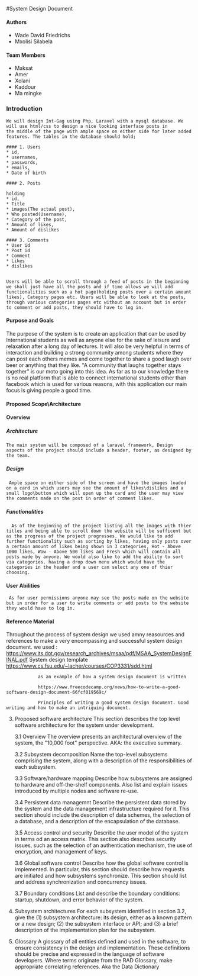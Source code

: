 #System Design Document

   #### Authors

   * Wade David Friedrichs
   * Mxolisi Silabela

   #### Team Members

   * Maksat
   * Amer 
   * Xolani
   * Kaddour
   * Ma mingke


### Introduction

    We will design Int-Gag using Php, Laravel with a mysql database. We will use html/css to design a nice looking interface posts in
    the middle of the page with ample space on either side for later added features. The tables in the database should hold; 

    #### 1. Users 
    * id,
    * usernames, 
    * passwords,
    * emails,
    * Date of birth

    #### 2. Posts 

    holding
    * id,
    * Title
    * images(The actual post), 
    * Who posted(Username),
    * Category of the post,
    * Amount of likes,
    * Amount of dislikes
    
    #### 3. Comments
    * User id 
    * Post id
    * Comment
    * Likes
    * dislikes


    Users will be able to scroll through a feed of posts in the beginning we shall just have all the posts and if time allows we will add 
    functionalities such as a hot page(holding posts over a certain amount likes), Category pages etc. Users will be able to look at the posts, through various categories pages etc without an account but in order to comment or add posts, they should have to log in.

#### Purpose and Goals

The purpose of the system is to create an application that can be used by International students as well as anyone else for the sake of leisure and relaxation after a long day of lectures. It will also be very helpful in terms of interaction and building a strong community among students where they can post each others memes and come together to share a good laugh over beer or anything that they like. "A community that laughs together stays together" is our moto going into this idea. As far as to our knowledge there is no real platform that is able to connect international students other than facebook which is used for various reasons, with this application our main focus is giving people a good time.


#### Proposed Scope\Architecture

#### Overview
  ##### Architecture

    The main system will be composed of a laravel framework, Design aspects of the project should include a header, footer, as designed by the team.

  ##### Design 

     Ample space on either side of the screen and have the images loaded on a card in which users may see the amount of likes\dislikes and a small logo\button which will open up the card and the user may view the comments made on the post in order of comment likes.
  
  ##### Functionalities

      As of the beginning of the project listing all the images with thier titles and being able to scroll down the website will be sufficent but as the progress of the project progresses. We would like to add further functionality such as sorting by likes, having only posts over a certain amount of likes being shown in 3 categories, Hot - Above 1000 likes, Wow - Above 500 likes and Fresh which will contain all posts made by anyone. We would also like to add the ability to sort via categories. having a drop down menu which would have the categories in the header and a user can select any one of thier choosing.
 
  #### User Abilities


     As for user permissions anyone may see the posts made on the website but in order for a user to write comments or add posts to the website they would have to log in.



 #### Reference Material 

 Throughout the process of system design we used amny reasources and references to make a very encompassing and successful system design document. we used :
                https://www.its.dot.gov/research_archives/msaa/pdf/MSAA_SystemDesignFINAL.pdf System design template
                https://www.cs.fsu.edu/~lacher/courses/COP3331/sdd.html

                as an example of how a system design document is written

                https://www.freecodecamp.org/news/how-to-write-a-good-software-design-document-66fcf019569c/

                Principles of writing a good system design document. Good writing and how to make an intriguing document.



3. Proposed software architecture	This section describes the top level software architecture for the system under development.
 
    3.1 Overview	The overview presents an architectural overview of the system, the "10,000 foot" perspective. AKA: the executive summary.
 
    3.2 Subsystem decomposition
Name the top-level subsystems comprising the system, along with a description of the responsibilities of each subsystem.
 
    3.3 Software/hardware mapping
Describe how subsystems are assigned to hardware and off-the-shelf components. Also list and explain issues introduced by multiple nodes and software re-use.
 
    3.4 Persistent data managemnt
Describe the persistent data stored by the system and the data management infrastructure required for it. This section should include the description of data schemes, the selection of a database, and a description of the encapsulation of the database.
 
    3.5 Access control and security
Describe the user model of the system in terms od an access matrix. This section also describes security issues, such as the selection of an authentication mechanism, the use of encryption, and management of keys.
 
    3.6 Global software control
Describe how the global software control is implemented. In particular, this section should describe how requests are initiated and how subsystems synchronize. This section should list and address synchronization and concurrency issues.
 
    3.7 Boundary conditions
List and describe the boundary conditions: startup, shutdown, and error behavior of the system.
 
4. Subsystem architectures	For each subsystem identified in section 3.2, give the (1) subsystem architecture: its design, either as a known pattern or a new design; (2) the subsystem interface or API; and (3) a brief description of the implementation plan for the subsystem.
 
5. Glossary	A glossary of all entities defined and used in the software, to ensure consistency in the design and implementation. These definitions should be precise and expressed in the language of software developers. Where terms originate from the RAD Glossary, make appropriate correlating references. Aka the Data Dictionary